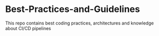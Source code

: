 # Best-Practices-and-Guidelines
This repo contains best coding practices, architectures and knowledge about CI/CD pipelines
